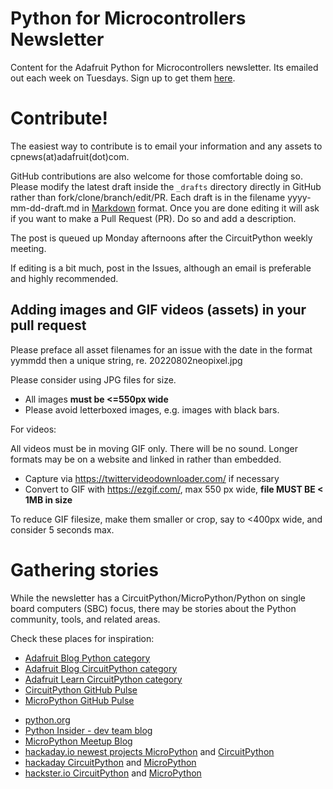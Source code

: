# Python for Microcontrollers Newsletter

Content for the Adafruit Python for Microcontrollers newsletter. Its emailed out each week on
Tuesdays. Sign up to get them [here](https://www.adafruitdaily.com/).

# Contribute!

The easiest way to contribute is to email your information and any assets to cpnews(at)adafruit(dot)com.

GitHub contributions are also welcome for those comfortable doing so. Please modify the latest draft 
inside the `_drafts` directory directly in GitHub rather than fork/clone/branch/edit/PR. 
Each draft is in the filename yyyy-mm-dd-draft.md in [Markdown](https://www.markdownguide.org/) format.
Once you are done editing it will ask if you want to make a Pull Request (PR). Do so and add a description.

The post is queued up Monday afternoons after the CircuitPython weekly meeting.

If editing is a bit much, post in the Issues, although an email is preferable and highly recommended.

## Adding images and GIF videos (assets) in your pull request

Please preface all asset filenames for an issue with the date in the format yymmdd then a unique string, re. 20220802neopixel.jpg

Please consider using JPG files for size.
* All images **must be <=550px wide**
* Please avoid letterboxed images, e.g. images with black bars.

For videos:

All videos must be in moving GIF only. There will be no sound. Longer formats may be on a website and linked in rather than embedded.

* Capture via https://twittervideodownloader.com/ if necessary
* Convert to GIF with https://ezgif.com/, max 550 px wide, **file MUST BE < 1MB in size**

To reduce GIF filesize, make them smaller or crop, say to <400px wide, and consider 5 seconds max.

# Gathering stories
While the newsletter has a CircuitPython/MicroPython/Python on single board computers (SBC) focus, there may be stories about the Python community, tools, and related areas.

Check these places for inspiration:

 * [Adafruit Blog Python category](https://blog.adafruit.com/category/python/)
 * [Adafruit Blog CircuitPython category](https://blog.adafruit.com/category/circuitpython/)
 * [Adafruit Learn CircuitPython category](https://learn.adafruit.com/category/micropython-slash-circuitpython)
 * [CircuitPython GitHub Pulse](https://github.com/adafruit/circuitpython/pulse)
 * [MicroPython GitHub Pulse](https://github.com/micropython/micropython/pulse)
 - [python.org](https://www.python.org/)
- [Python Insider - dev team blog](https://pythoninsider.blogspot.com/)
- [MicroPython Meetup Blog](https://melbournemicropythonmeetup.github.io/)
- [hackaday.io newest projects MicroPython](https://hackaday.io/projects?tag=micropython&sort=date) and [CircuitPython](https://hackaday.io/projects?tag=circuitpython&sort=date)
- [hackaday CircuitPython](https://hackaday.com/blog/?s=circuitpython) and [MicroPython](https://hackaday.com/blog/?s=micropython)
- [hackster.io CircuitPython](https://www.hackster.io/search?q=circuitpython&i=projects&sort_by=most_recent) and [MicroPython](https://www.hackster.io/search?q=micropython&i=projects&sort_by=most_recent)
